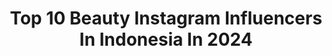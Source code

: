 ---
title: Top 10 Beauty Instagram Influencers In Indonesia In 2024
description: >-
  Find top beauty Instagram influencers in Indonesia in 2024. Most popular hashtags: #skincare #scarlettwhitening #tutorialmakeup.
platform: Instagram
hits: 2276
text_top: Discover the most popular Instagram profiles on inBeat.
text_bottom: Our search engine aggregates 2276 Instagram influencers like this in Indonesia for you to connect with.
profiles:
  - username: "karinporavne"
    fullname: >-
      Karin Poravne
    bio: >-
      📍Bali Owner of @kp.beautystudio Co-Founder of @elinorcosmetics Also mine @eyeimpactslovenija 🐶 Bali paws projekt:
    location: "Indonesia"
    followers: 22502
    engagement: 568
    commentsToLikes: 0.014260
    id: ck6tuqz0uhwdy0j71pn10zbsd
    verified: false
    hashtags: "#balivibes, #womeninbusiness, #glowlikeneverbefore, #cleansingbalm"
  - username: "rylezra"
    fullname: >-
      ARIEL | Rylezra Photography
    bio: >-
      Feeds cuma kerjaan, Hidupku di IG Stories For bookings Click here (Admin) ⬇️ 📸 Family, Beauty& Prewedding 🎞 Film + Digital |🎓 B.A.
    location: "Indonesia"
    followers: 46820
    engagement: 1702
    commentsToLikes: 0.030306
    id: ck5hpqzumrtpd0i11aj2ys0ya
    verified: false
    hashtags: "#fuji400h, #thefountcollective, #stylemepretty, #jakartafilmphotographer"
  - username: "iva_asih"
    fullname: >-
      IVA ASIH
    bio: >-
      Buipeh disini, yuk ngobrol! 💄 passionate beauty reviewer 💋 real swatches ➡️ normal to dry skin ✍🏻 Penimbun tulisan #ivabeautyjourney.com sejak 2013
    location: "Indonesia"
    followers: 32670
    engagement: 645
    commentsToLikes: 0.037783
    id: ck5c5lxsw3q6o0i11snmqm0og
    verified: false
    hashtags: "#daretogobare, #petersonslab, #prettywellipscreen, #spfonyourlips"
  - username: "presidentkennedy"
    fullname: >-
      Kennedy
    bio: >-
      Authenticity ALWAYS wins💜 Host of #LiveWithKennedy 🤪 Beauty Page @curlssforthegirlss 💋
    location: "Indonesia"
    followers: 103294
    engagement: 813
    commentsToLikes: 0.021440
    id: ck135idmz1kr60i19mz0wqcji
    verified: false
    hashtags: "#ad, #teamnike, #aloeforcurls, #curlboxcrew"
  - username: "nicolesmakeup_"
    fullname: >-
      Nicole Lay
    bio: >-
      your go-to page for all about beauty & beyond 💫 ID,JKT 🇮🇩 @prsnl__official 🫶🏻 CP: +62 881-7171-616 📧 nicolesmakeup.work@gmail.com (no DM)
    location: "Indonesia"
    followers: 129996
    engagement: 746
    commentsToLikes: 0.003396
    id: ck5bwekheljpz0i11e4egbalx
    verified: false
    hashtags: "#girlstrip, #summervibes, #girlstraveler, #glycoswipetoglow"
  - username: "salinirengganis"
    fullname: >-
      Salini Rengganis
    bio: >-
      Surfer, nature and animal lover 🤍 Explore the beauty of Indonesia with @jejakpetualang_trans7 ✨ 💌 Dm/Email for Business Inquires
    location: "Indonesia"
    followers: 57800
    engagement: 421
    commentsToLikes: 0.021485
    id: ck0tz6mabp8nm0i19lmqmihuu
    verified: true
    hashtags: "#eigeradventure, #nature, #surfing, #surfergirl"
  - username: "soniyaulfahh"
    fullname: >-
      N. Soniya Ulfah Hilmia✨
    bio: >-
      BEAUTY|MOM & BABY|LIFESTYLE @sugarbaby.co.id Sahabat Buah Hatiku 👶🏻 @zaneerairmela 💍 @rifad_javellin 📩 DM for Business 🌼 Beli dimana?👇🏻
    location: "Indonesia"
    followers: 10301
    engagement: 398
    commentsToLikes: 0.047737
    id: ck9whxolzzy7j0j78rf7empgw
    verified: false
    hashtags: "#skincare, #scarlettwhitening, #infotibanjaran, #makeuptutorial"
  - username: "fikazzzz"
    fullname: >-
      ULYATUL FIKA AZZAHRA
    bio: >-
      TikTok fikaazhr 390k++ folls Semarang - IDN🇮🇩 @beautycollabzone.id @byfikazzmakeup @byfikazzattire
    location: "Indonesia"
    followers: 30398
    engagement: 419
    commentsToLikes: 0.048114
    id: ck9wdz39dhx5v0j78d5l8e139
    verified: false
    hashtags: "#bczcollaboration, #tutorialmakeup, #bcz, #beautycollabzone"
  - username: "zelitaptr24"
    fullname: >-
      Ikke Zelita Putri
    bio: >-
      •159/46, warm undertone • UGC creator | beauty enthusiast • •Part of @skingamecreator , @beautychannel.id @natbeyou.journey @reriv.management
    location: "Indonesia"
    followers: 11713
    engagement: 886
    commentsToLikes: 0.015029
    id: ck9wh8ehrwqfy0j782jhdp4ri
    verified: false
    hashtags: "#skincare, #ugccreator, #scarlettwhitening, #bodylotion"
  - username: "nadyaaqilla"
    fullname: >-
      Nadya Aqilla
    bio: >-
      your online girlie beauty tips, hacks, and reviews @aelunabeauty nadyaaqilla.business@gmail.com
    location: "Indonesia"
    followers: 136792
    engagement: 1910
    commentsToLikes: 0.020533
    id: ck13b81e2u5dj0i19kuyuqkqy
    verified: false
    hashtags: "#npurepowercover, #rekomendasisunscreen, #sunscreenviral, #sunscreenwardah"
---